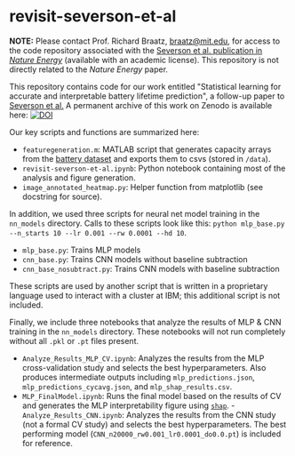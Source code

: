 # revisit-severson-et-al

**NOTE:** Please contact Prof. Richard Braatz, braatz@mit.edu, for access to the code repository associated with the [Severson et al. publication in *Nature Energy*](https://doi.org/10.1038/s41560-019-0356-8) (available with an academic license). This repository is not directly related to the *Nature Energy* paper.

This repository contains code for our work entitled "Statistical learning for accurate and interpretable battery lifetime prediction", a follow-up paper to [Severson et al.](https://doi.org/10.1038/s41560-019-0356-8) A permanent archive of this work on Zenodo is available here:
[![DOI](https://zenodo.org/badge/282795046.svg)](https://zenodo.org/badge/latestdoi/282795046)

Our key scripts and functions are summarized here:
- `featuregeneration.m`: MATLAB script that generates capacity arrays from the [battery dataset](https://data.matr.io/1/projects/5c48dd2bc625d700019f3204) and exports them to csvs (stored in `/data`).
- `revisit-severson-et-al.ipynb`: Python notebook containing most of the analysis and figure generation.
- `image_annotated_heatmap.py`: Helper function from matplotlib (see docstring for source).

In addition, we used three scripts for neural net model training in the `nn_models` directory.
Calls to these scripts look like this:
`python mlp_base.py --n_starts 10 --lr 0.001 --rw 0.0001 --hd 10`.
- `mlp_base.py`: Trains MLP models
- `cnn_base.py`: Trains CNN models without baseline subtraction
- `cnn_base_nosubtract.py`: Trains CNN models with baseline subtraction

These scripts are used by another script that is written
in a proprietary language used to interact with a cluster at IBM;
this additional script is not included.

Finally, we include three notebooks that analyze the results of MLP & CNN training
in the `nn_models` directory.
These notebooks will not run completely without all `.pkl` or `.pt` files present.
- `Analyze_Results_MLP_CV.ipynb`: Analyzes the results from the MLP cross-validation study and selects the best hyperparameters. Also produces intermediate outputs including `mlp_predictions.json`, `mlp_predictions_cycavg.json`, and `mlp_shap_results.csv`.
- `MLP_FinalModel.ipynb`: Runs the final model based on the results of CV and generates the MLP interpretability figure using [`shap`](https://github.com/slundberg/shap).
-`Analyze_Results_CNN.ipynb`: Analyzes the results from the CNN study
(not a formal CV study) and selects the best hyperparameters. The best performing model (`CNN_n20000_rw0.001_lr0.0001_do0.0.pt`) 
is included for reference.
